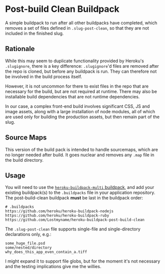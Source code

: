 # Post-build Clean Buildpack

A simple buildpack to run after all other buildpacks have completed,
which removes a set of files defined in `.slug-post-clean`, so that they
are not included in the finished slug.

## Rationale

While this may seem to duplicate functionality provided by Heroku's
`.slugignore`, there is a key difference: `.slugignore`'d files are
removed after the repo is cloned, but before any buildpack is run. They
can therefore not be involved in the build process itself.

However, it is not uncommon for there to exist files in the repo that
are necessary for the build, but are not required at runtime. There may
also be installable build dependencies that are not runtime
dependencies.

In our case, a complex front-end build involves significant CSS, JS and
image assets, along with a large installation of node modules, all of
which are used only for building the production assets, but then remain
part of the slug.

## Source Maps

This version of the build pack is intended to handle sourcemaps, which are no longer needed after build.
It goes nuclear and removes any `.map` file in the build directory.

## Usage

You will need to use the [`heroku-buildpack-multi`
buildpack](https://github.com/ddollar/heroku-buildpack-multi), and add
your existing buildpack(s) to the `.buildpacks` file in your application
repository. The post-build-clean buildpack **must** be last in the
buildpack order:

```
# .buildpacks
https://github.com/heroku/heroku-buildpack-nodejs
https://github.com/heroku/heroku-buildpack-ruby
https://github.com/Lostmyname/heroku-buildpack-post-build-clean
```

The `.slug-post-clean` file supports single-file and single-directory
declarations only, e.g.:

```
some_huge_file.psd
some/nested/directory
why_does_this_app_even_contain_a.tiff
```

I might expand it to support file globs, but for the moment it's not
necessary and the testing implications give me the willies.
